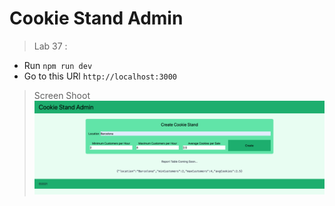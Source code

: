 # Cookie Stand Admin

> Lab 37 :

- Run `npm run dev`
- Go to this URl `http://localhost:3000`

> Screen Shoot
![image](assets/cookie-stand-admin-version-1.png)
